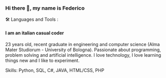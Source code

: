### Hi there 👋, my name is Federico


<!--
**Federaffo/Federaffo** is a ✨ _special_ ✨ repository because its `README.md` (this file) appears on your GitHub profile.

Here are some ideas to get you started:

- 🔭 I’m currently working on ...
- 🌱 I’m currently learning ...
- 👯 I’m looking to collaborate on ...
- 🤔 I’m looking for help with ...
- 💬 Ask me about ...
- 📫 How to reach me: ...
- 😄 Pronouns: ...
- ⚡ Fun fact: ...
-->

🛠 Languages and Tools :
<!--img src='https://cdn.jsdelivr.net/gh/devicons/devicon/icons/devicon/devicon-original.svg'-->


#### I am an italian casual coder

23 years old, recent graduate in engineering and computer science (Alma Mater Studiorum - University of Bologna). 
Passionate about programming, problem solving and artificial intelligence. I love technology, I love learning things new and I like to experiment.


Skills: Python, SQL, C#, JAVA, HTML/CSS, PHP

<!--
Recent graduate in Computer Science . I really like technology and computer engineering.

![Federaffo's Stats](https://github-readme-stats.vercel.app/api?username=Federaffo&theme=dracula&show_icons=true&hide_border=false&count_private=true)
![Federaffo's Streak](https://github-readme-streak-stats.herokuapp.com/?user=Federaffo&theme=dracula&hide_border=false)
![Federaffo's Top Languages](https://github-readme-stats.vercel.app/api/top-langs/?username=Federaffo&theme=dracula&show_icons=true&hide_border=false&layout=compact)

# 📊 GitHub Stats:
![](https://github-readme-stats.vercel.app/api?username=Federaffo&theme=dracula&hide_border=true&include_all_commits=false&count_private=true)
-->
